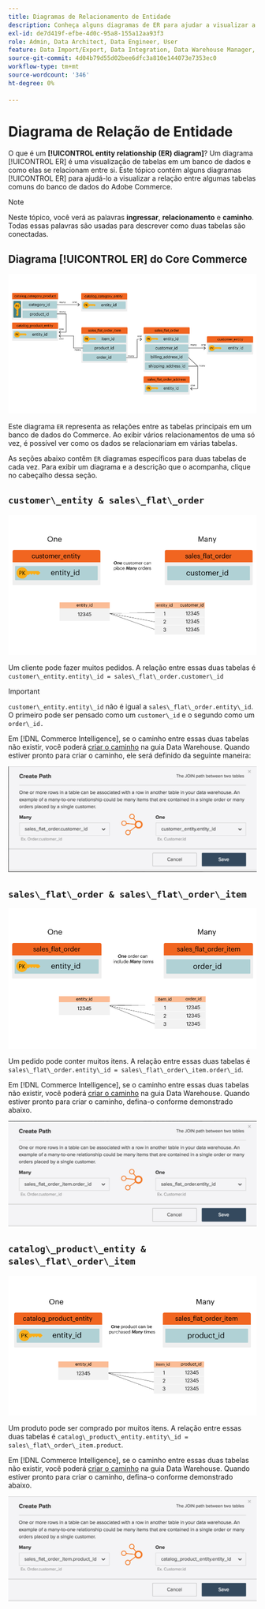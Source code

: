 ```yaml
---
title: Diagramas de Relacionamento de Entidade
description: Conheça alguns diagramas de ER para ajudar a visualizar a relação entre algumas tabelas comuns do banco de dados do Commerce.
exl-id: de7d419f-efbe-4d0c-95a8-155a12aa93f3
role: Admin, Data Architect, Data Engineer, User
feature: Data Import/Export, Data Integration, Data Warehouse Manager, Commerce Tables
source-git-commit: 4d04b79d55d02bee6dfc3a810e144073e7353ec0
workflow-type: tm+mt
source-wordcount: '346'
ht-degree: 0%

---
```


# Diagrama de Relação de Entidade

O que é um **[!UICONTROL entity relationship (ER) diagram]**? Um diagrama [!UICONTROL ER] é uma visualização de tabelas em um banco de dados e como elas se relacionam entre si. Este tópico contém alguns diagramas [!UICONTROL ER] para ajudá-lo a visualizar a relação entre algumas tabelas comuns do banco de dados do Adobe Commerce.

>[!NOTE]
>
>Neste tópico, você verá as palavras **ingressar**, **relacionamento** e **caminho**. Todas essas palavras são usadas para descrever como duas tabelas são conectadas.

## Diagrama [!UICONTROL ER] do Core Commerce

![4_Gráfico_de_BD](../../assets/4_DB_Chart.png)

Este diagrama `ER` representa as relações entre as tabelas principais em um banco de dados do Commerce. Ao exibir vários relacionamentos de uma só vez, é possível ver como os dados se relacionariam em várias tabelas.

As seções abaixo contêm `ER` diagramas específicos para duas tabelas de cada vez. Para exibir um diagrama e a descrição que o acompanha, clique no cabeçalho dessa seção.

## `customer\_entity & sales\_flat\_order`

![Vários Pedidos De Um Cliente](../../assets/2_OneCustomerManyOrders.png)

Um cliente pode fazer muitos pedidos. A relação entre essas duas tabelas é `customer\_entity.entity\_id = sales\_flat\_order.customer\_id`

>[!IMPORTANT]
>
>`customer\_entity.entity\_id` não é igual a `sales\_flat\_order.entity\_id`. O primeiro pode ser pensado como um `customer\_id` e o segundo como um `order\_id.`

Em [!DNL Commerce Intelligence], se o caminho entre essas duas tabelas não existir, você poderá [criar o caminho](../data-warehouse-mgr/create-paths-calc-columns.md) na guia Data Warehouse. Quando estiver pronto para criar o caminho, ele será definido da seguinte maneira:

![Diagrama de relacionamento da entidade mostrando o caminho de sales_flat_order para customer_entity](../../assets/SFO___CE_path.png)

## `sales\_flat\_order & sales\_flat\_order\_item`

![1_OneOrderManyItems](../../assets/1_OneOrderManyItems.png)

Um pedido pode conter muitos itens. A relação entre essas duas tabelas é `sales\_flat\_order.entity\_id = sales\_flat\_order\_item.order\_id`.

Em [!DNL Commerce Intelligence], se o caminho entre essas duas tabelas não existir, você poderá [criar o caminho](../data-warehouse-mgr/create-paths-calc-columns.md) na guia Data Warehouse. Quando estiver pronto para criar o caminho, defina-o conforme demonstrado abaixo.

![Diagrama de relacionamento da entidade mostrando o caminho de sales_flat_order_item para sales_flat_order](../../assets/SFOI___SFO_path.png)

## `catalog\_product\_entity & sales\_flat\_order\_item`

![3_OneProductManyTimes](../../assets/3_OneProductManyTimes.png)

Um produto pode ser comprado por muitos itens. A relação entre essas duas tabelas é `catalog\_product\_entity.entity\_id = sales\_flat\_order\_item.product`.

Em [!DNL Commerce Intelligence], se o caminho entre essas duas tabelas não existir, você poderá [criar o caminho](../data-warehouse-mgr/create-paths-calc-columns.md) na guia Data Warehouse. Quando estiver pronto para criar o caminho, defina-o conforme demonstrado abaixo.

![Diagrama de relacionamento da entidade mostrando o caminho de sales_flat_order_item para catalog_product_entity](../../assets/SFOI___CPE_path.png)
